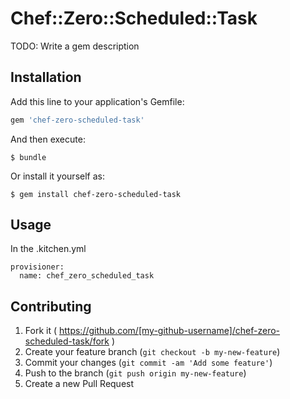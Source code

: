 # Chef::Zero::Scheduled::Task

TODO: Write a gem description

## Installation

Add this line to your application's Gemfile:

```ruby
gem 'chef-zero-scheduled-task'
```

And then execute:

    $ bundle

Or install it yourself as:

    $ gem install chef-zero-scheduled-task

## Usage

In the .kitchen.yml
```
provisioner:
  name: chef_zero_scheduled_task
```

## Contributing

1. Fork it ( https://github.com/[my-github-username]/chef-zero-scheduled-task/fork )
2. Create your feature branch (`git checkout -b my-new-feature`)
3. Commit your changes (`git commit -am 'Add some feature'`)
4. Push to the branch (`git push origin my-new-feature`)
5. Create a new Pull Request
